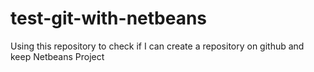 # test-git-with-netbeans
Using this repository to check if I can create a repository on github and keep Netbeans Project
